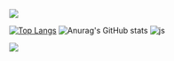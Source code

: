 <!--## Hi there 👋
**ghghgh0101/ghghgh0101** is a ✨ _special_ ✨ repository because its `README.md` (this file) appears on your GitHub profile.

Here are some ideas to get you started:

- 🔭 I’m currently working on ...
- 🌱 I’m currently learning ...
- 👯 I’m looking to collaborate on ...
- 🤔 I’m looking for help with ...
- 💬 Ask me about ...
- 📫 How to reach me: ...
- 😄 Pronouns: ...
- ⚡ Fun fact: ...
-->
<!-- https://hulrud.tistory.com/3 -->
<!-- https://github.com/kyechan99/capsule-render
헤더 : <img src="https://capsule-render.vercel.app/api?type=모양&color=색상코드&height=높이&section=header&text=텍스트&fontSize=텍스트크기" />
푸터 : <img src="https://capsule-render.vercel.app/api?type=모양&color=색상코드&height=높이&section=footer&text=텍스트&fontSize=텍스트크기" />
 -->

<!-- https://github.com/anuraghazra/github-readme-stats -->
<!-- 사용한 언어 비율을 나타내는 위젯
[![Top Langs](https://github-readme-stats.vercel.app/api/top-langs/?username=ghghgh0101)](https://github.com/anuraghazra/github-readme-stats)

본인의 깃허브에 대한 평판
[![Anurag's GitHub stats](https://github-readme-stats.vercel.app/api?username=깃허브아이디)](https://github.com/anuraghazra/github-readme-stats)

velog 글 가져오기 https://github.com/eungyeole/velog-readme-stats
[![Velog's GitHub stats](https://velog-readme-stats.vercel.app/api?name=벨로그아이디)](벨로그링크)

badge 만들기 (shields.io) https://simpleicons.org/ 로고 아이콘과 공식 색상을 알 수 있는 사이트
<a href="링크"><img src="https://img.shields.io/badge/텍스트-색상코드?style=flat-square&logo=로고이름&logoColor=로고색"/></a> 
는 링크에 연결할 때 사용하는 태그입니다. 연결할 링크가 없을 경우에는 삭제해서 사용하세요.
컬러 코드를 기입할 때에는 #을 빼고 숫자나 영어만 씁니다!
예시 : 
<a href="https://www.instagram.com/"><img src="https://img.shields.io/badge/Instagram-E4405F?style=flat-square&logo=Instagram&logoColor=white"/></a>

badge 만들기 (awesome-badges) https://github.com/Envoy-VC/awesome-badges 
![js](https://img.shields.io/badge/JavaScript-F7DF1E?style=for-the-badge&logo=JavaScript&logoColor=white)

Github Readme Streak states : http://streak-stats.demolab.com/demo/
username에 깃허브 아이디를 써 주시고, 여러가지 옵션을 선택한 후 Markdown을 리드미에 붙여넣기 하시면 됩니다.

타이핑 애니메이션 넣기 https://readme-typing-svg.demolab.com/demo/ 
위 사이트에서 타이핑 애니메이션이 적용 된 글자를 리드미에 추가할 수 있습니다. 마찬가지로 마크다운 또는 HTML 코드를 복사 붙여넣기 하면 됩니다.
[![Typing SVG](https://readme-typing-svg.demolab.com/?lines=첫번째+줄+의+텍스트;두번째+줄+의+텍스트)](https://git.io/typing-svg)

토글 넣기
<details>
  <summary>
    토글 제목
  </summary>
     토글 안 내용
</details>

<details>
  <summary>
    <img src="https://raw.githubusercontent.com/Tarikul-Islam-Anik/Animated-Fluent-Emojis/master/Emojis/Hand%20gestures/Eyes.png" alt="Eyes" width="2%" /> 내가 지금 배우는 ... 
  </summary>
     <br>
    
  ![js](https://img.shields.io/badge/JavaScript-F7DF1E?style=for-the-badge&logo=JavaScript&logoColor=white) ![html](https://img.shields.io/badge/HTML5-E34F26?style=for-the-badge&logo=html5&logoColor=white) ![css](https://img.shields.io/badge/CSS-239120?&style=for-the-badge&logo=css3&logoColor=white) ![react](https://img.shields.io/badge/React-20232A?style=for-the-badge&logo=react&logoColor=61DAFB)  
  ![MySQL](https://img.shields.io/badge/mysql-%2300f.svg?style=for-the-badge&logo=mysql&logoColor=white) ![java](https://img.shields.io/badge/Java-ED8B00?style=for-the-badge&logo=openjdk&logoColor=white) ![c](https://img.shields.io/badge/C-00599C?style=for-the-badge&logo=c&logoColor=white) ![python](https://img.shields.io/badge/Python-14354C?style=for-the-badge&logo=python&logoColor=white) ![kotlin](https://img.shields.io/badge/Kotlin-0095D5?&style=for-the-badge&logo=kotlin&logoColor=white) ![spring](https://img.shields.io/badge/Spring-6DB33F?style=for-the-badge&logo=spring&logoColor=white) 

</details>
-->

<img src="https://capsule-render.vercel.app/api?type=waving&color=BDBDC8&height=150&section=header&text=HiThere&fontSize=16" />

[![Top Langs](https://github-readme-stats.vercel.app/api/top-langs/?username=ghghgh0101)](https://github.com/anuraghazra/github-readme-stats)
![Anurag's GitHub stats](https://github-readme-stats.vercel.app/api?username=ghghgh0101&hide=contribs,prs&show_icons=true&theme=테마)
![js](https://img.shields.io/badge/JavaScript-F7DF1E?style=for-the-badge&logo=JavaScript&logoColor=white)

<img src="https://capsule-render.vercel.app/api?type=waving&color=BDBDC8&height=150&section=footer" />
